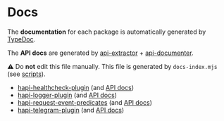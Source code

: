 
# Docs

The **documentation** for each package is automatically generated by [TypeDoc](https://typedoc.org/).

The **API docs** are generated by [api-extractor](https://api-extractor.com/) + [api-documenter](https://api-extractor.com/pages/setup/generating_docs/).

:warning: Do **not** edit this file manually. This file is generated by `docs-index.mjs` (see [scripts](https://github.com/jackdbd/calderone/tree/main/scripts/README.md)).

- [hapi-healthcheck-plugin](./hapi-healthcheck-plugin/index.html) (and [API docs](https://github.com/jackdbd/calderone/tree/main/packages/hapi-healthcheck-plugin/api-docs/index.md))
- [hapi-logger-plugin](./hapi-logger-plugin/index.html) (and [API docs](https://github.com/jackdbd/calderone/tree/main/packages/hapi-logger-plugin/api-docs/index.md))
- [hapi-request-event-predicates](./hapi-request-event-predicates/index.html) (and [API docs](https://github.com/jackdbd/calderone/tree/main/packages/hapi-request-event-predicates/api-docs/index.md))
- [hapi-telegram-plugin](./hapi-telegram-plugin/index.html) (and [API docs](https://github.com/jackdbd/calderone/tree/main/packages/hapi-telegram-plugin/api-docs/index.md))